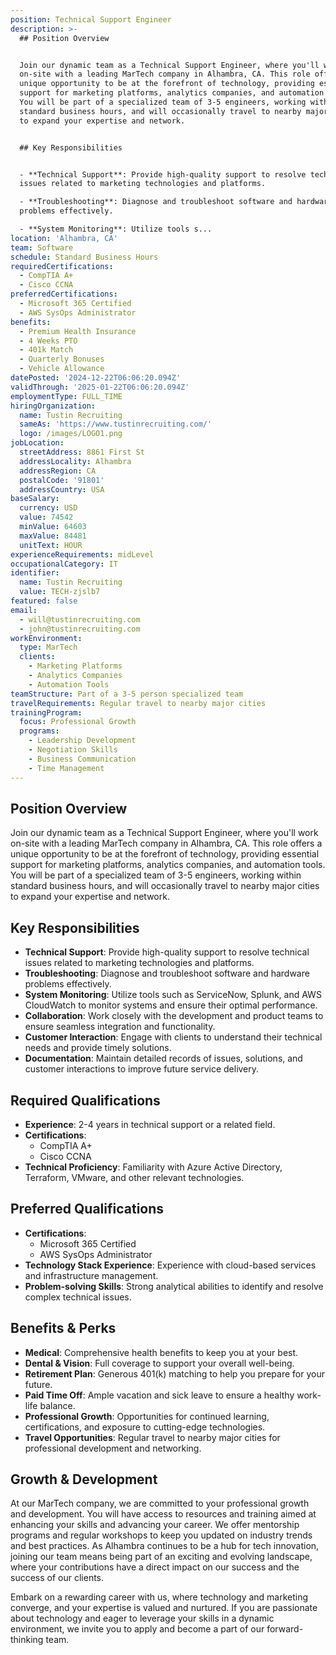 ```yaml
---
position: Technical Support Engineer
description: >-
  ## Position Overview


  Join our dynamic team as a Technical Support Engineer, where you'll work
  on-site with a leading MarTech company in Alhambra, CA. This role offers a
  unique opportunity to be at the forefront of technology, providing essential
  support for marketing platforms, analytics companies, and automation tools.
  You will be part of a specialized team of 3-5 engineers, working within
  standard business hours, and will occasionally travel to nearby major cities
  to expand your expertise and network.


  ## Key Responsibilities


  - **Technical Support**: Provide high-quality support to resolve technical
  issues related to marketing technologies and platforms.

  - **Troubleshooting**: Diagnose and troubleshoot software and hardware
  problems effectively.

  - **System Monitoring**: Utilize tools s...
location: 'Alhambra, CA'
team: Software
schedule: Standard Business Hours
requiredCertifications:
  - CompTIA A+
  - Cisco CCNA
preferredCertifications:
  - Microsoft 365 Certified
  - AWS SysOps Administrator
benefits:
  - Premium Health Insurance
  - 4 Weeks PTO
  - 401k Match
  - Quarterly Bonuses
  - Vehicle Allowance
datePosted: '2024-12-22T06:06:20.094Z'
validThrough: '2025-01-22T06:06:20.094Z'
employmentType: FULL_TIME
hiringOrganization:
  name: Tustin Recruiting
  sameAs: 'https://www.tustinrecruiting.com/'
  logo: /images/LOGO1.png
jobLocation:
  streetAddress: 8861 First St
  addressLocality: Alhambra
  addressRegion: CA
  postalCode: '91801'
  addressCountry: USA
baseSalary:
  currency: USD
  value: 74542
  minValue: 64603
  maxValue: 84481
  unitText: HOUR
experienceRequirements: midLevel
occupationalCategory: IT
identifier:
  name: Tustin Recruiting
  value: TECH-zjslb7
featured: false
email:
  - will@tustinrecruiting.com
  - john@tustinrecruiting.com
workEnvironment:
  type: MarTech
  clients:
    - Marketing Platforms
    - Analytics Companies
    - Automation Tools
teamStructure: Part of a 3-5 person specialized team
travelRequirements: Regular travel to nearby major cities
trainingProgram:
  focus: Professional Growth
  programs:
    - Leadership Development
    - Negotiation Skills
    - Business Communication
    - Time Management
---
```




## Position Overview

Join our dynamic team as a Technical Support Engineer, where you'll work on-site with a leading MarTech company in Alhambra, CA. This role offers a unique opportunity to be at the forefront of technology, providing essential support for marketing platforms, analytics companies, and automation tools. You will be part of a specialized team of 3-5 engineers, working within standard business hours, and will occasionally travel to nearby major cities to expand your expertise and network.

## Key Responsibilities

- **Technical Support**: Provide high-quality support to resolve technical issues related to marketing technologies and platforms.
- **Troubleshooting**: Diagnose and troubleshoot software and hardware problems effectively.
- **System Monitoring**: Utilize tools such as ServiceNow, Splunk, and AWS CloudWatch to monitor systems and ensure their optimal performance.
- **Collaboration**: Work closely with the development and product teams to ensure seamless integration and functionality.
- **Customer Interaction**: Engage with clients to understand their technical needs and provide timely solutions.
- **Documentation**: Maintain detailed records of issues, solutions, and customer interactions to improve future service delivery.

## Required Qualifications

- **Experience**: 2-4 years in technical support or a related field.
- **Certifications**: 
  - CompTIA A+
  - Cisco CCNA
- **Technical Proficiency**: Familiarity with Azure Active Directory, Terraform, VMware, and other relevant technologies.

## Preferred Qualifications

- **Certifications**:
  - Microsoft 365 Certified
  - AWS SysOps Administrator
- **Technology Stack Experience**: Experience with cloud-based services and infrastructure management.
- **Problem-solving Skills**: Strong analytical abilities to identify and resolve complex technical issues.

## Benefits & Perks

- **Medical**: Comprehensive health benefits to keep you at your best.
- **Dental & Vision**: Full coverage to support your overall well-being.
- **Retirement Plan**: Generous 401(k) matching to help you prepare for your future.
- **Paid Time Off**: Ample vacation and sick leave to ensure a healthy work-life balance.
- **Professional Growth**: Opportunities for continued learning, certifications, and exposure to cutting-edge technologies.
- **Travel Opportunities**: Regular travel to nearby major cities for professional development and networking.

## Growth & Development

At our MarTech company, we are committed to your professional growth and development. You will have access to resources and training aimed at enhancing your skills and advancing your career. We offer mentorship programs and regular workshops to keep you updated on industry trends and best practices. As Alhambra continues to be a hub for tech innovation, joining our team means being part of an exciting and evolving landscape, where your contributions have a direct impact on our success and the success of our clients.

Embark on a rewarding career with us, where technology and marketing converge, and your expertise is valued and nurtured. If you are passionate about technology and eager to leverage your skills in a dynamic environment, we invite you to apply and become a part of our forward-thinking team.